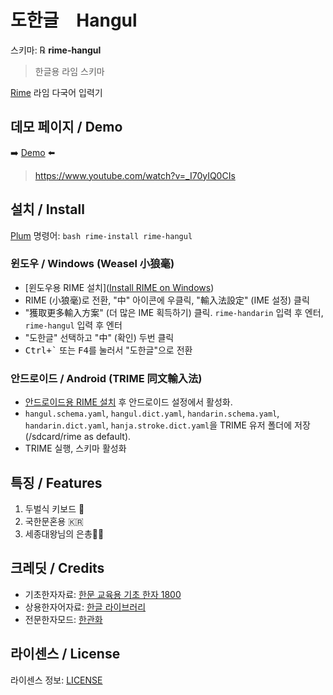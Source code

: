 # 도한글　Hangul 
스키마: ℞ **rime-hangul**
> 한글용 라임 스키마

[Rime](https://rime.im) 라임 다국어 입력기

## 데모 페이지 / Demo
➡️ [Demo](https://my-rime-hangul.vercel.app/) ⬅️
> https://www.youtube.com/watch?v=_I70yIQ0CIs

## 설치 / Install
[Plum](https://github.com/rime/plum) 명령어: `bash rime-install rime-hangul`

### 윈도우 / Windows (Weasel 小狼毫)
* [윈도우용 RIME 설치]([Install RIME on Windows](https://github.com/rime/weasel/releases))
* RIME (小狼毫)로 전환, "中" 아이콘에 우클릭, "輸入法設定" (IME 설정) 클릭
* "獲取更多輸入方案" (더 많은 IME 획득하기) 클릭. `rime-handarin` 입력 후 엔터, `rime-hangul` 입력 후 엔터
* "도한글" 선택하고 "中" (확인) 두번 클릭
* <kbd>Ctrl+\`</kbd> 또는 <kbd>F4</kbd>를 눌러서 "도한글"으로 전환

### 안드로이드 / Android (TRIME 同文輸入法)
* [안드로이드용 RIME 설치](https://github.com/osfans/trime/releases) 후 안드로이드 설정에서 활성화.
* `hangul.schema.yaml`, `hangul.dict.yaml`, `handarin.schema.yaml`, `handarin.dict.yaml`, `hanja.stroke.dict.yaml`을 TRIME 유저 폴더에 저장 (/sdcard/rime as default).
* TRIME 실행, 스키마 활성화 

## 특징 / Features
1. 두벌식 키보드 👐
2. 국한문혼용 🇰🇷
3. 세종대왕님의 은총👼🏻

## 크레딧 / Credits

* 기초한자자료: [한문 교육용 기초 한자 1800](https://ko.wiktionary.org/wiki/%EB%B6%80%EB%A1%9D:%ED%95%9C%EB%AC%B8_%EA%B5%90%EC%9C%A1%EC%9A%A9_%EA%B8%B0%EC%B4%88_%ED%95%9C%EC%9E%90_1800)
* 상용한자어자료: [한글 라이브러리](https://github.com/choehwanjin/libhangul)
* 전문한자모드: [한관화](https://github.com/picado-tv/handarin)

## 라이센스 / License

라이센스 정보: [LICENSE](LICENSE)
